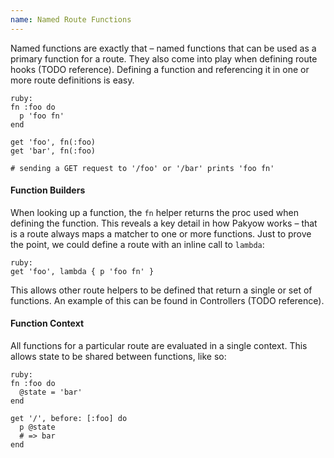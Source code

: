 ```yaml
---
name: Named Route Functions
---
```


Named functions are exactly that &ndash; named functions that can be used as a primary function for a route. They also come into play when defining route hooks (TODO reference). Defining a function and referencing it in one or more route definitions is easy.

    ruby:
    fn :foo do
      p 'foo fn'
    end

    get 'foo', fn(:foo)
    get 'bar', fn(:foo)

    # sending a GET request to '/foo' or '/bar' prints 'foo fn'

#### Function Builders

When looking up a function, the `fn` helper returns the proc used when defining the function. This reveals a key detail in how Pakyow works &ndash; that is a route always maps a matcher to one or more functions. Just to prove the point, we could define a route with an inline call to `lambda`:

    ruby:
    get 'foo', lambda { p 'foo fn' }

This allows other route helpers to be defined that return a single or set of functions. An example of this can be found in Controllers (TODO reference).

#### Function Context

All functions for a particular route are evaluated in a single context. This allows state to be shared between functions, like so:

    ruby:
    fn :foo do
      @state = 'bar'
    end

    get '/', before: [:foo] do
      p @state
      # => bar
    end
